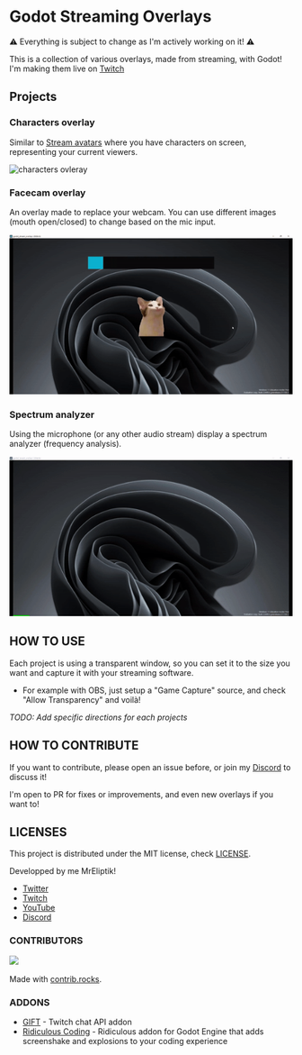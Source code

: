 # Godot Streaming Overlays

⚠️ Everything is subject to change as I'm actively working on it! ⚠️

This is a collection of various overlays, made from streaming, with Godot! I'm making them live on [Twitch](https://twitch.tv/mreliptik)

## Projects

### Characters overlay

Similar to [Stream avatars](https://store.steampowered.com/app/665300/Stream_Avatars/) where you have characters on screen, representing your current viewers.

![characters ovleray](medias_examples/characters_overlay.gif)

### Facecam overlay

An overlay made to replace your webcam. You can use different images (mouth open/closed) to change based on the mic input.

![facecam ovleray](medias_examples/facecam_overlay.gif)

### Spectrum analyzer

Using the microphone (or any other audio stream) display a spectrum analyzer (frequency analysis). 

![spectrum analyzer](medias_examples/spectrum_analyzer.gif)

## HOW TO USE

Each project is using a transparent window, so you can set it to the size you want and capture it with your streaming software. 

- For example with OBS, just setup a "Game Capture" source, and check "Allow Transparency" and voilà!

*TODO: Add specific directions for each projects* 

## HOW TO CONTRIBUTE

If you want to contribute, please open an issue before, or join my [Discord](https://discord.gg/83nFRPTP6t) to discuss it! 

I'm open to PR for fixes or improvements, and even new overlays if you want to!


## LICENSES

This project is distributed under the MIT license, check [LICENSE](LICENSE).

Developped by me MrEliptik!
 
- [Twitter](https://twitter.com/VicMeunier)
- [Twitch](https://twitch.tv/mreliptik)
- [YouTube](https://www.youtube.com/c/MrEliptik)
- [Discord](https://discord.gg/83nFRPTP6t)

### CONTRIBUTORS

<a href="https://github.com/MrEliptik/godot_stream_overlays/graphs/contributors">
  <img src="https://contrib.rocks/image?repo=MrEliptik/godot_stream_overlays" />
</a>

Made with [contrib.rocks](https://contrib.rocks).

### ADDONS

- [GIFT](https://github.com/MennoMax/gift) - Twitch chat API addon
- [Ridiculous Coding](https://github.com/jotson/ridiculous_coding) - Ridiculous addon for Godot Engine that adds screenshake and explosions to your coding experience
